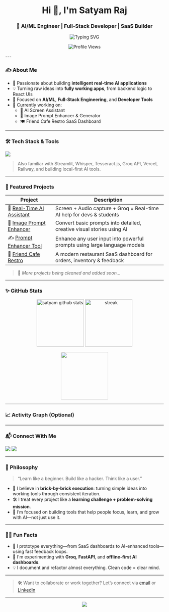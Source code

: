 <h1 align="center">Hi 👋, I'm Satyam Raj</h1>
<h3 align="center">🚀 AI/ML Engineer | Full-Stack Developer | SaaS Builder</h3>

<p align="center">
  <img src="https://readme-typing-svg.demolab.com?font=Fira+Code&size=22&pause=1000&color=4AEBC4&center=true&vCenter=true&multiline=true&width=600&height=60&lines=Building+AI-powered+Products+that+Work.;Crafting+SaaS+Apps+with+Purpose.;From+Code+to+Impact+-+Brick+by+Brick." alt="Typing SVG" />


</p>
<p align ="center">
    <img src= "https://komarev.com/ghpvc/?username=5at4am&color=brightgreen" alt ="Profile Views" />
</p>
---

### ✍️ About Me

- 🧠 Passionate about building **intelligent real-time AI applications**
- 💡 Turning raw ideas into **fully working apps**, from backend logic to React UIs
- 🎯 Focused on **AI/ML**, **Full-Stack Engineering**, and **Developer Tools**
- 🌱 Currently working on:
  - 📸 AI Screen Assistant
  - 🎨 Image Prompt Enhancer & Generator
  - 🍽️ Friend Cafe Restro SaaS Dashboard

---

### 🛠️ Tech Stack & Tools

<p align="left">
  <img src="https://skillicons.dev/icons?i=python,react,nodejs,fastapi,html,css,js,git,github,vscode,figma,mongodb,sqlite" />
</p>

> Also familiar with Streamlit, Whisper, Tesseract.js, Groq API, Vercel, Railway, and building local-first AI tools.

---

### 📌 Featured Projects

| Project | Description |
|--------|-------------|
| 🔮 [Real-Time AI Assistant](https://github.com/5at4am/ai_assistant) | Screen + Audio capture + Groq = Real-time AI help for devs & students |
| 🎨 [Image Prompt Enhancer](https://github.com/5at4am) | Convert basic prompts into detailed, creative visual stories using AI |
| ✍️ [Prompt Enhancer Tool](https://github.com/5at4am/Prompt-Forge) | Enhance any user input into powerful prompts using large language models |
| 🍜 [Friend Cafe Restro](https://github.com/5at4am/Friend-Cafe-restro) | A modern restaurant SaaS dashboard for orders, inventory & feedback |

> 📌 *More projects being cleaned and added soon...*

---

### ✨ GitHub Stats

<p align="center">
  <img src="https://github-readme-stats.vercel.app/api?username=5at4am&show_icons=true&theme=radical" alt="satyam github stats" height="150"/>
  <img src="https://github-readme-streak-stats.herokuapp.com?user=5at4am&theme=radical&date_format=M%20j%5B%2C%20Y%5D" alt="streak" height="150"/>
</p>

<p align="center">
  <img src="https://github-readme-stats.vercel.app/api/top-langs/?username=5at4am&layout=compact&theme=radical" height="150"/>
</p>

---

### 📈 Activity Graph (Optional)

<!-- You can add your WakaTime or other activity graph here -->
<!--
[![Satyam's wakatime stats](https://github-readme-stats.vercel.app/api/wakatime?username=satyamraj)](https://wakatime.com/@satyamraj)
-->

---

### 📬 Connect With Me

<p align="left">
  <a href="mailto:satraj6465@gmail.com"><img src="https://img.shields.io/badge/Email-satraj6465@gmail.com-D14836?style=for-the-badge&logo=gmail&logoColor=white"/></a>
  <a href="https://www.linkedin.com/in/satyam-raj-b8a21b2a4/"><img src="https://img.shields.io/badge/LinkedIn-Satyam_Raj-0077B5?style=for-the-badge&logo=linkedin&logoColor=white"/></a>
</p>

---

### 🧠 Philosophy

> “Learn like a beginner. Build like a hacker. Think like a user.”

- 📍 I believe in **brick-by-brick execution**: turning simple ideas into working tools through consistent iteration.
- 🛠️ I treat every project like a **learning challenge + problem-solving mission**.
- 🤖 I’m focused on building tools that help people focus, learn, and grow with AI—not just use it.

---

### 🤹‍♂️ Fun Facts

- 🧩 I prototype everything—from SaaS dashboards to AI-enhanced tools—using fast feedback loops.
- 🚀 I'm experimenting with **Groq**, **FastAPI**, and **offline-first AI dashboards**.
- 💡 I document and refactor almost everything. Clean code = clear mind.

---

> 🛠️ Want to collaborate or work together? Let’s connect via [email](mailto:satraj6465@gmail.com) or [LinkedIn](https://www.linkedin.com/in/satyam-raj-b8a21b2a4/)

---

<p align="center">
  <img src="https://capsule-render.vercel.app/api?type=waving&color=gradient&height=120&section=footer"/>
</p>

